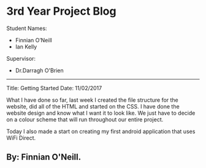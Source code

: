 # 3rd Year Project Blog
 
Student Names:      
* Finnian O’Neill 
* Ian Kelly

Supervisor:
* Dr.Darragh O'Brien

-------------------------------------------------------------
Title: Getting Started
Date: 11/02/2017

What I have done so far, last week I created the file structure for the website, did all of the HTML and started on the CSS. I have done the website design and know what I want it to look like. We just have to decide on a colour scheme that will run throughout our entire project. 

Today I also made a start on creating my first android application that uses WiFi Direct. 

By: Finnian O'Neill.
-------------------------------------------------------------
